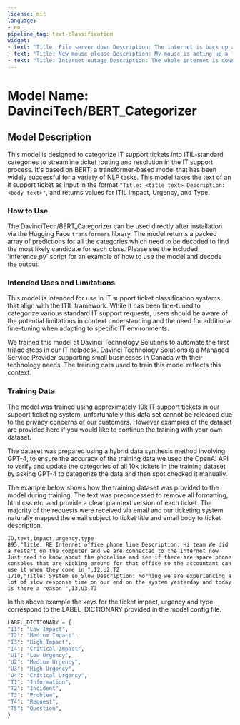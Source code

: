 ```yaml
---
license: mit
language:
- en
pipeline_tag: text-classification
widget:
- text: "Title: File server down Description: The internet is back up after we rebooted everything but nobody can access the file server now, please help."
- text: "Title: New mouse please Description: My mouse is acting up a little bit could I get a new one please?"
- text: "Title: Internet outage Description: The whole internet is down for everyone in the office"
---
```

# Model Name: DavinciTech/BERT_Categorizer

## Model Description

This model is designed to categorize IT support tickets into ITIL-standard categories to streamline ticket routing and resolution in the IT support process. It's based on BERT, a transformer-based model that has been widely successful for a variety of NLP tasks. This model takes the text of an it support ticket as input in the format `"Title: <title text> Description: <body text>"`, and returns values for ITIL Impact, Urgency, and Type.

### How to Use

The DavinciTech/BERT_Categorizer can be used directly after installation via the Hugging Face `transformers` library.  The model returns a packed array of predictions for all the categories which need to be decoded to find the most likely candidate for each class.  Please see the included 'inference.py' script for an example of how to use the model and decode the output.

### Intended Uses and Limitations

This model is intended for use in IT support ticket classification systems that align with the ITIL framework. While it has been fine-tuned to categorize various standard IT support requests, users should be aware of the potential limitations in context understanding and the need for additional fine-tuning when adapting to specific IT environments.

We trained this model at Davinci Technology Solutions to automate the first triage steps in our IT helpdesk. Davinci Technology Solutions is a Managed Service Provider supporting small businesses in Canada with their technology needs. The training data used to train this model reflects this context.

### Training Data

The model was trained using approximately 10k IT support tickets in our support ticketing system, unfortunately this data set cannot be released due to the privacy concerns of our customers. However examples of the dataset are provided here if you would like to continue the training with your own dataset.

The dataset was prepared using a hybrid data synthesis method involving GPT-4, to ensure the accuracy of the training data we used the OpenAI API to verify and update the categories of all 10k tickets in the training dataset by asking GPT-4 to categorize the data and then spot checked it manually.

The example below shows how the training dataset was provided to the model during training. The text was preprocessed to remove all formatting, html css etc. and provide a clean plaintext version of each ticket. The majority of the requests were received via email and our ticketing system naturally mapped the email subject to ticket title and email body to ticket description.


```csv
ID,text,impact,urgency,type
895,"Title: RE Internet office phone line Description: Hi team We did a restart on the computer and we are connected to the internet now Just need to know about the phoneline and see if there are spare phone consoles that are kicking around for that office so the accountant can use it when they come in ",I2,U2,T2
1710,"Title: System so Slow Description: Morning we are experiencing a lot of slow response time on our end on the system yesterday and today is there a reason ",I3,U3,T3
```

In the above example the keys for the ticket impact, urgency and type correspond to the LABEL_DICTIONARY provided in the model config file.

```python
LABEL_DICTIONARY = {
"I1": "Low Impact",
"I2": "Medium Impact",
"I3": "High Impact",
"I4": "Critical Impact",
"U1": "Low Urgency",
"U2": "Medium Urgency",
"U3": "High Urgency",
"U4": "Critical Urgency",
"T1": "Information",
"T2": "Incident",
"T3": "Problem",
"T4": "Request",
"T5": "Question",
}
```